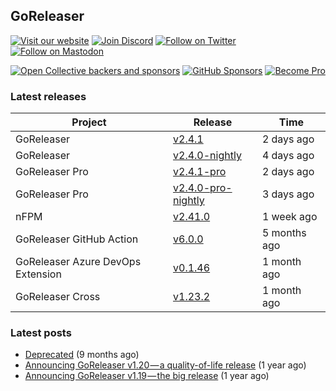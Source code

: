 ## GoReleaser

[![Visit our website](https://img.shields.io/badge/website-4285F4?style=for-the-badge&logo=googlechrome&logoColor=white)](https://goreleaser.com)
[![Join Discord](https://img.shields.io/badge/Discord-5865F2?style=for-the-badge&logo=discord&logoColor=white)](https://discord.gg/RGEBtg8vQ6)
[![Follow on Twitter](https://img.shields.io/badge/twitter-1DA1F2?style=for-the-badge&logo=twitter&logoColor=white)](https://twitter.com/goreleaser)
[![Follow on Mastodon](https://img.shields.io/badge/mastodon-6364FF?style=for-the-badge&logo=mastodon&logoColor=white)](https://fosstodon.org/@goreleaser)

[![Open Collective backers and sponsors](https://img.shields.io/opencollective/all/goreleaser?logo=opencollective&style=for-the-badge)](https://opencollective.com/goreleaser)
[![GitHub Sponsors](https://img.shields.io/github/sponsors/caarlos0?logo=github&style=for-the-badge)](https://github.com/sponsors/caarlos0)
[![Become Pro](https://img.shields.io/badge/pro_license-36A9AE?style=for-the-badge&logo=gumroad&logoColor=white)](https://goreleaser.com/pro)

### Latest releases


| Project                           | Release                                                                                         | Time        |
| --------------------------------- | ----------------------------------------------------------------------------------------------- | ----------- |
| GoReleaser | [v2.4.1](https://github.com/goreleaser/goreleaser/releases/tag/v2.4.1) | 2 days ago |
| GoReleaser | [v2.4.0-nightly](https://github.com/goreleaser/goreleaser/releases/tag/nightly) | 4 days ago |
| GoReleaser Pro | [v2.4.1-pro](https://github.com/goreleaser/goreleaser-pro/releases/tag/v2.4.1-pro) | 2 days ago |
| GoReleaser Pro | [v2.4.0-pro-nightly](https://github.com/goreleaser/goreleaser-pro/releases/tag/nightly) | 3 days ago |
| nFPM | [v2.41.0](https://github.com/goreleaser/nfpm/releases/tag/v2.41.0) | 1 week ago |
| GoReleaser GitHub Action | [v6.0.0](https://github.com/goreleaser/goreleaser-action/releases/tag/v6.0.0) | 5 months ago |
| GoReleaser Azure DevOps Extension | [v0.1.46](https://github.com/goreleaser/goreleaser-azure-devops-extension/releases/tag/v0.1.46) | 1 month ago |
| GoReleaser Cross | [v1.23.2](https://github.com/goreleaser/goreleaser-cross/releases/tag/v1.23.2) | 1 month ago |


### Latest posts
- [Deprecated](https://blog.goreleaser.com/deprecated-2c73be35b208?source=rss----17aa0cbd263f---4) (9 months ago)
- [Announcing GoReleaser v1.20 — a quality-of-life release](https://blog.goreleaser.com/announcing-goreleaser-v1-20-a-quality-of-life-release-1d5f847e87ed?source=rss----17aa0cbd263f---4) (1 year ago)
- [Announcing GoReleaser v1.19 — the big release](https://blog.goreleaser.com/announcing-goreleaser-v1-19-the-big-release-b01565c72658?source=rss----17aa0cbd263f---4) (1 year ago)
